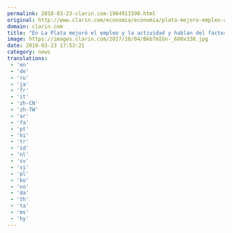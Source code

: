 ```yaml
---
permalink: 2018-03-23-clarin.com-1904913390.html
original: http://www.clarin.com/economia/economia/plata-mejoro-empleo-actividad-hablan-factor-pata-medina_0_BJD1t3M9f.html
domain: clarin.com
title: "En La Plata mejoró el empleo y la actividad y hablan del factor \"Pata Medina""
image: https://images.clarin.com/2017/10/04/Bkb7mIGn-_600x338.jpg
date: 2018-03-23 17:53:21
category: news
translations: 
 - 'en'
 - 'de'
 - 'ru'
 - 'ja'
 - 'fr'
 - 'it'
 - 'zh-CN'
 - 'zh-TW'
 - 'ar'
 - 'fa'
 - 'pt'
 - 'hi'
 - 'tr'
 - 'id'
 - 'nl'
 - 'sv'
 - 'vi'
 - 'pl'
 - 'ko'
 - 'no'
 - 'da'
 - 'th'
 - 'ta'
 - 'ms'
 - 'hy'
---
```


